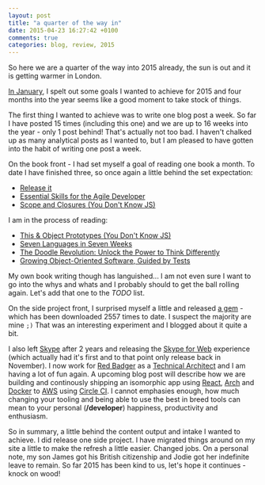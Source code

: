 ```yaml
---
layout: post
title: "a quarter of the way in"
date: 2015-04-23 16:27:42 +0100
comments: true
categories: blog, review, 2015
---
```

So here we are a quarter of the way into 2015 already, the sun is out and it is getting warmer in London.

[In January](//www.tcias.co.uk/blog/2015/01/08/new-years-resolution/), I spelt out some goals I wanted to achieve for 2015 and four months into the year seems like a good moment to take stock of things. 

The first thing I wanted to achieve was to write one blog post a week. So far I have posted 15 times (including this one) and we are up to 16 weeks into the year - only 1 post behind! That's actually not too bad. I haven't chalked up as many analytical posts as I wanted to, but I am pleased to have gotten into the habit of writing one post a week.

On the book front - I had set myself a goal of reading one book a month. To date I have finished three, so once again a little behind the set expectation:

 * [Release it](https://www.goodreads.com/book/show/1069827.Release_It_)
 * [Essential Skills for the Agile Developer](https://www.goodreads.com/book/show/9850098-essential-skills-for-the-agile-developer)
 * [Scope and Closures (You Don't Know JS)](https://www.goodreads.com/book/show/20901022-scope-and-closures)

 I am in the process of reading:

 * [This & Object Prototypes (You Don't Know JS)](https://www.goodreads.com/book/show/22221108-you-don-t-know-js)
 * [Seven Languages in Seven Weeks](https://www.goodreads.com/book/show/7912517-seven-languages-in-seven-weeks)
 * [The Doodle Revolution: Unlock the Power to Think Differently](https://www.goodreads.com/book/show/17707707-the-doodle-revolution)
 * [Growing Object-Oriented Software, Guided by Tests](https://www.goodreads.com/book/show/4268826-growing-object-oriented-software-guided-by-tests)

My own book writing though has languished... I am not even sure I want to go into the whys and whats and I probably should to get the ball rolling again. Let's add that one to the _TODO_ list.

On the side project front, I surprised myself a little and released [a gem](https://rubygems.org/gems/coder_wally) - which has been downloaded 2557 times to date. I suspect the majority are mine `;)` That was an interesting experiment and I blogged about it quite a bit.

I also left [Skype](https://www.skype.com/) after 2 years and releasing the [Skype for Web](https://web.skype.com/) experience (which actually had it's first and to that point only release back in November). I now work for [Red Badger](http://red-badger.com/) as a [Technical Architect](http://www.linkedin.com/in/gregstewart) and I am having a lot of fun again. A upcoming blog post will describe how we are building and continously shipping an isomorphic app using [React](http://facebook.github.io/react/), [Arch](https://github.com/redbadger/arch) and [Docker](https://www.docker.com/) to [AWS](http://aws.amazon.com/) using [Circle CI](circleci.com). I cannot emphasies enough, how much changing your tooling and being able to use the best in breed tools can mean to your personal (__/developer__) happiness, productivity and enthusiasm.

So in summary, a little behind the content output and intake I wanted to achieve. I did release one side project. I have migrated things around on my site a little to make the refresh a little easier. Changed jobs. On a personal note, my son James got his British citizenship and Jodie got her indefinite leave to remain. So far 2015 has been kind to us, let's hope it continues - knock on wood!
